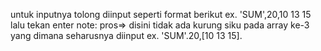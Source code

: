 untuk inputnya tolong diinput seperti format berikut
ex. 'SUM',20,10 13 15 
lalu tekan enter 
note: pros=> disini tidak ada kurung siku pada array ke-3 
yang dimana seharusnya diinput 
ex. 'SUM'.20,[10 13 15].
